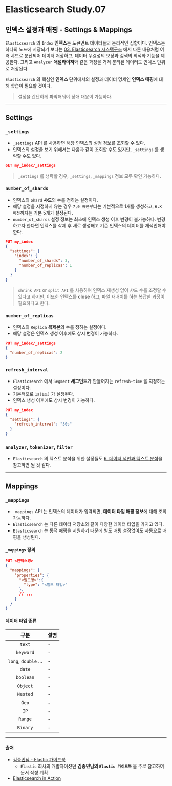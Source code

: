 # Elasticsearch Study.07

## 인덱스 설정과 매핑 - Settings & Mappings

`Elasticsearch` 의 `Index` **인덱스**는 도큐먼트 데이터들의 논리적인 집합이다. 
인덱스는 하나의 노드에 저장되기 보다는 [03. Elasticsearch 시스템구조](./03_study_es.md) 에서 다룬 내용처럼
여러 샤드로 분산되어 데이터 저장하고, 데이터 무결성의 보장과 검색의 최적화 기능을 제공한다.
그리고 `Analyzer` **애널라이저**와 같은 과정을 거쳐 분리된 데이터도 인덱스 단위로 저장된다.

`Elasticsearch` 의 핵심인 **인덱스** 단위에서의 설정과 데이터 명세인 **인덱스 매핑**에 대해 학습이 필요할 것이다.

> 설정을 간단하게 파악해둬야 장애 대응이 가능하다.

---

## Settings

### `_settings`

- `_settings` API 를 사용하면 해당 인덱스의 설정 정보를 조회할 수 있다.
- 인덱스의 설정을 보기 위해서는 다음과 같이 조회할 수도 있지만, `_settings` 를 생략할 수도 있다.

```json lines
GET my_index/_settings
```

> `_settings` 를 생략할 경우, `_settings`, `_mappings` 정보 모두 확인 가능하다.

### `number_of_shards`

- 인덱스의 `Shard` **샤드**의 수를 정하는 설정이다.
- 해당 설정을 지정하지 않는 경우 `7,0 버전`부터는 기본적으로 1개를 생성하고, `6.X 버전`까지는 기본 5개가 설정된다.
- `number_of_shards` 설정 정보는 최초에 인덱스 생성 이후 변경이 불가능하다. 변경하고자 한다면 인덱스를 삭제 후 새로 생성해고 기존 인덱스의 데이터를 재색인해야 한다.

```json lines
PUT my_index
{
  "settings": {
    "index": {
      "number_of_shards": 3,
      "number_of_replicas": 1
    }
  }
}
```

> `shrink API` or `split API` 를 사용하여 인덱스 재생성 없이 샤드 수를 조정할 수 있다고 하지만, 이또한 인덱스를 **close** 하고, 파일 재배치를 하는 복잡한 과정이 필요하다고 한다.

### `number_of_replicas`

- 인덱스의 `Replica` **복제본**의 수를 정하는 설정이다.
- 해당 설정은 인덱스 생성 이후에도 상시 변경이 가능하다.

```json lines
PUT my_index/_settings
{
  "number_of_replicas": 2
}
```

### `refresh_interval`

- `Elasticsearch` 에서 `Segment` **세그먼트**가 만들어지는 `refresh-time` 을 지정하는 설정이다.
- 기본적으로 `1s(1초)` 가 설정된다.
- 인덱스 생성 이후에도 상시 변경이 가능하다.

```json lines
PUT my_index
{
  "settings": {
    "refresh_interval": "30s"
  }
}
```

### `analyzer`, `tokenizer`, `filter`

- `Elasticsearch` 의 텍스트 분석을 위한 설정들도 [6. 데이터 색인과 텍스트 분석](./06_study_es_01.md)을 참고하면 될 것 같다.

---

## Mappings

### `_mappings`

- `_mappings` API 는 인덱스의 데이터가 입력되면, **데이터 타입 매핑 정보**에 대해 조회 가능하다.
- `Elasticsearch` 는 다른 데이터 저장소와 같이 다양한 데이터 타입을 가지고 있다.
- `Elasticsearch` 는 동적 매핑을 지원하기 때문에 별도 매핑 설정없이도 자동으로 매핑을 생성된다.

#### `_mappings` 정의

```json lines
PUT <인덱스명>
{
  "mappings": {
    "properties": {
      "<필드명>":{
        "type": "<필드 타입>"
      },
      // ...
    }
  }
}
```


#### 데이터 타입 종류
|          구분          | 설명 |
|:--------------------:|----|
|        `text`        | -  |
|      `keyword`       | -  |
| `long`, `double` ... | -  |
|        `date`        | -  |
|      `boolean`       | -  |
|       `Object`       | -  |
|       `Nested`       | -  |
|        `Geo`         | -  |
|         `IP`         | -  |
|       `Range`        | -  |
|       `Binary`       | -  |

---

#### 출처
- [김종민님 - Elastic 가이드북](https://esbook.kimjmin.net/)
    - `Elastic` 회사의 개발자이셨던 **김종민님의 `Elastic 가이드북`** 을 주로 참고하여 문서 작성 계획
- [Elasticsearch in Action](https://www.manning.com/books/elasticsearch-in-action)
